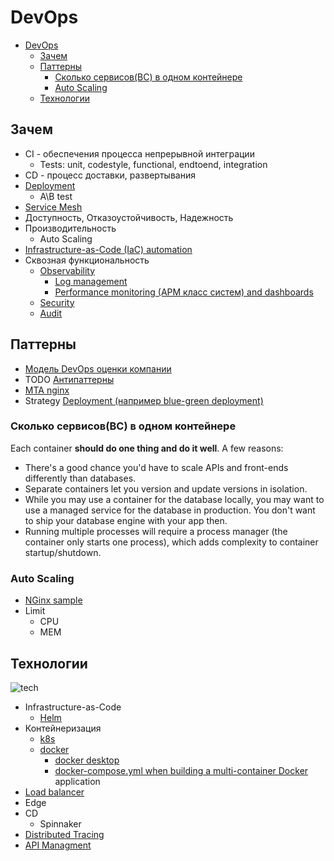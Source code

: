 # DevOps

- [DevOps](#devops)
  - [Зачем](#зачем)
  - [Паттерны](#паттерны)
    - [Сколько сервисов(BC) в одном контейнере](#сколько-сервисовbc-в-одном-контейнере)
    - [Auto Scaling](#auto-scaling)
  - [Технологии](#технологии)

## Зачем

- CI - обеспечения процесса непрерывной интеграции
  - Tests: unit, codestyle, functional, endtoend, integration
- CD - процесс доставки, развертывания
- [Deployment](arch/pattern/pattern.deploy.md)
  - A\B test
- [Service Mesh](technology/servicemesh.md)
- Доступность, Отказоустойчивость, Надежность
- Производительность
  - Auto Scaling
- [Infrastructure-as-Code (IaC) automation](technology/ioc.md)
- Сквозная функциональность
  - [Observability](arch/ability/observability.md)
    - [Log management](technology/logging.md)
    - [Performance monitoring (APM класс систем) and dashboards](arch/system.class/apm.md)
  - [Security](arch/ability/security.md)
  - [Audit](arch/pattern/pattern.audit.md)

## Паттерны

- [Модель DevOps оценки компании](http://agilemindset.ru/%d0%bc%d0%be%d0%b4%d0%b5%d0%bb%d1%8c-%d0%be%d1%86%d0%b5%d0%bd%d0%ba%d0%b8-%d0%ba%d0%be%d0%bc%d0%bf%d0%b5%d1%82%d0%b5%d0%bd%d1%86%d0%b8%d0%b9-devops-%d0%b2-miro/)
- TODO [Антипаттерны](https://mcs.mail.ru/blog/antipatterny-deploya-v-kubernetes)
- [MTA nginx](https://www.nginx.com/blog/enabling-multi-tenancy-namespace-isolation-in-kubernetes-with-nginx/)
- Strategy [Deployment (например blue-green deployment)](arch/pattern/pattern.deploy.md)

### Сколько сервисов(BC) в одном контейнере

Each container __should do one thing and do it well__. A few reasons:

- There's a good chance you'd have to scale APIs and front-ends differently than databases.
- Separate containers let you version and update versions in isolation.
- While you may use a container for the database locally, you may want to use a managed service for the database in production. You don't want to ship your database engine with your app then.
- Running multiple processes will require a process manager (the container only starts one process), which adds complexity to container startup/shutdown.

### Auto Scaling

- [NGinx sample](https://www.nginx.com/blog/microservices-march-reduce-kubernetes-latency-with-autoscaling?mkt_tok=NjUzLVNNQy03ODMAAAGDoZc8tPFlFaIeMTkzcjbbLlI4Pk4BFagxrtzVyB8ZNM49BVO7w6eXPd56CdEOAe8AVXs53VxDwocBuOsl44YWrJj4nu6ULQB5gGE7c8YP5juQrkPKjg)
- Limit
  - CPU
  - MEM

## Технологии

![tech](https://substackcdn.com/image/fetch/w_848,c_limit,f_webp,q_auto:good,fl_progressive:steep/https%3A%2F%2Fbucketeer-e05bbc84-baa3-437e-9518-adb32be77984.s3.amazonaws.com%2Fpublic%2Fimages%2F05104299-813f-4df7-91d1-e143fd1ee6a6_1016x571.png)

- Infrastructure-as-Code
  - [Helm](technology/ci-cd/helm.md)
- Контейнеризация
  - [k8s](technology/ci-cd/k8s.md)
  - [docker](technology/ci-cd/docker.md)
    - [docker desktop](technology/ci-cd/docker.md)
    - [docker-compose.yml when building a multi-container Docker](technology/ci-cd/docker.md) application
- [Load balancer](technology/loadbalancer.md)
- Edge
- CD
  - Spinnaker
- [Distributed Tracing](technology/tracing.distributed.md)
- [API Managment](api/api-managment.md)
